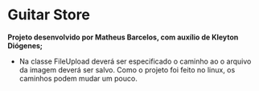 # Guitar Store

**Projeto desenvolvido por Matheus Barcelos, com auxílio de Kleyton Diógenes;**

- Na classe FileUpload deverá ser especificado o caminho ao o arquivo da imagem deverá ser salvo. Como o projeto foi feito no linux, os caminhos podem mudar um pouco.
